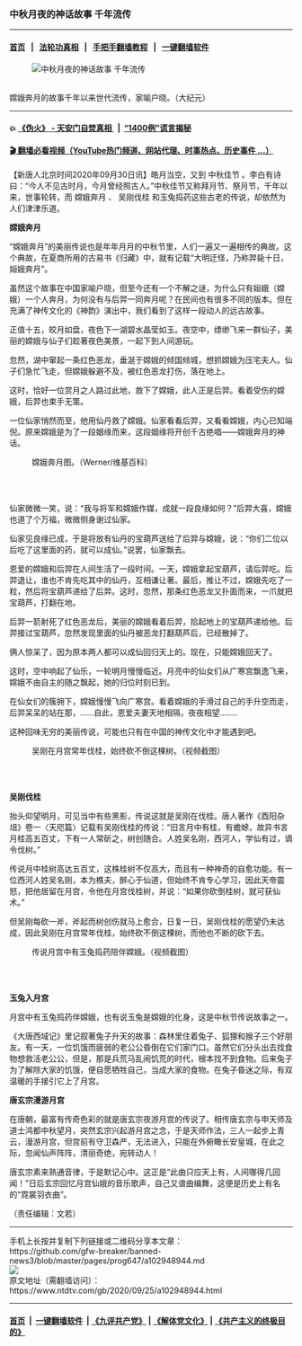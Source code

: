 ### 中秋月夜的神话故事 千年流传
------------------------

#### [首页](https://github.com/gfw-breaker/banned-news3/blob/master/README.md) &nbsp;&nbsp;|&nbsp;&nbsp; [法轮功真相](https://github.com/begood0513/basic/blob/master/README.md)  &nbsp;&nbsp;|&nbsp;&nbsp; [手把手翻墙教程](https://github.com/gfw-breaker/guides/wiki)  &nbsp;&nbsp;|&nbsp;&nbsp; [一键翻墙软件](https://github.com/gfw-breaker/nogfw/blob/master/README.md)  



<div><div class="featured_image">
 <figure>
  <img alt="中秋月夜的神话故事 千年流传" src="https://i.ntdtv.com/assets/uploads/2020/09/610040629371616-600x400-800x450.jpg"/>
 </figure><br/>
 <span class="caption">
  嫦娥奔月的故事千年以来世代流传，家喻户晓。（大纪元）
 </span>
</div>
</div><hr/>

#### 💥 [《伪火》 - 天安门自焚真相 ](http://158.247.195.190:10000/videos/blog/weihuo.html)&nbsp; |&nbsp; [“1400例”谎言揭秘  ](http://158.247.195.190:10000/videos/blog/jiexi1400.html)

#### [ 🎬  翻墙必看视频（YouTube热门频道、网站代理、时事热点、历史事件 ...）](https://github.com/gfw-breaker/links/blob/master/banned.md)

<div><div class="post_content" itemprop="articleBody">
 <p>
  【新唐人北京时间2020年09月30日讯】皓月当空，又到
  <ok href="https://www.ntdtv.com/gb/中秋佳节.htm">
   中秋佳节
  </ok>
  。李白有诗曰：“今人不见古时月，今月曾经照古人。”中秋佳节又称拜月节、祭月节，千年以来，世事轮转，而
  <ok href="https://www.ntdtv.com/gb/嫦娥奔月.htm">
   嫦娥奔月
  </ok>
  、
  <ok href="https://www.ntdtv.com/gb/吴刚伐桂.htm">
   吴刚伐桂
  </ok>
  和玉兔捣药这些古老的传说，却依然为人们津津乐道。
 </p>
 <p>
  <strong>
   <ok href="https://www.ntdtv.com/gb/嫦娥奔月.htm">
    嫦娥奔月
   </ok>
  </strong>
 </p>
 <p>
  “嫦娥奔月”的美丽传说也是年年月月的中秋节里，人们一遍又一遍相传的典故。这个典故，在夏商所用的古易书《归藏》中，就有记载“大明迂怪，乃称羿毙十日，姮娥奔月”。
 </p>
 <p>
  虽然这个故事在中国家喻户晓，但至今还有一个不解之谜，为什么只有姮娥（嫦娥）一个人奔月，为何没有与后羿一同奔月呢？在民间也有很多不同的版本。但在充满了神传文化的《神韵》演出中，我们看到了这样一段动人的远古故事。
 </p>
 <p>
  正值十五，皎月如盘，夜色下一湖碧水晶莹如玉。夜空中，缥缈飞来一群仙子，美丽的嫦娥与仙子们趁著夜色美景，一起下到人间游玩。
 </p>
 <p>
  忽然，湖中窜起一条红色恶龙，垂涎于嫦娥的倾国倾城，想抓嫦娥为压宅夫人。仙子们急忙飞走，但嫦娥躲避不及，被红色恶龙打伤，落在地上。
 </p>
 <p>
  这时，恰好一位赏月之人路过此地，救下了嫦娥，此人正是后羿。看着受伤的嫦娥，后羿也束手无策。
 </p>
 <p>
  一位仙家悄然而至，他用仙丹救了嫦娥。仙家看看后羿，又看看嫦娥，内心已知端倪。原来嫦娥是为了一段姻缘而来，这段姻缘将开创千古绝唱——嫦娥奔月的神话。
 </p>
 <figure class="wp-caption alignnone" id="attachment_102951703" style="width: 500px">
  <img alt="" class="size-full wp-image-102951703" src="https://i.ntdtv.com/assets/uploads/2020/09/Change_flies_to_the_moon_-_Project_Gutenberg_eText_15250.jpg">
   <br/><figcaption class="wp-caption-text">
    嫦娥奔月图。（Werner/维基百科）
   </figcaption><br/>
  </img>
 </figure><br/>
 <p>
  仙家微微一笑，说：“我与将军和嫦娥作媒，成就一段良缘如何？”后羿大喜，嫦娥也道了个万福，微微侧身谢过仙家。
 </p>
 <p>
  仙家见良缘已成，于是将放有仙丹的宝葫芦送给了后羿与嫦娥，说：“你们二位以后吃了这里面的药，就可以成仙。”说罢，仙家飘去。
 </p>
 <p>
  恩爱的嫦娥和后羿在人间生活了一段时间。一天，嫦娥拿起宝葫芦，请后羿吃。后羿退让，谁也不肯先吃其中的仙丹，互相谦让著。最后，推让不过，嫦娥先吃了一粒，然后将宝葫芦递给了后羿。这时，忽然，那条红色恶龙又扑面而来，一爪就把宝葫芦，打翻在地。
 </p>
 <p>
  后羿一箭射死了红色恶龙后，美丽的嫦娥看着后羿，拾起地上的宝葫芦递给他。后羿接过宝葫芦，忽然发现里面的仙丹被恶龙打翻葫芦后，已经散掉了。
 </p>
 <p>
  俩人惊呆了，因为原本两人都可以成仙回归天上的。现在，只能嫦娥回天了。
 </p>
 <p>
  这时，空中响起了仙乐，一轮明月慢慢临近。月亮中的仙女们从广寒宫飘逸飞来，嫦娥不由自主的随之飘起，她的归位时刻已到。
 </p>
 <p>
  在仙女们的簇拥下，嫦娥慢慢飞向广寒宫。看着嫦娥的手滑过自己的手升空而走，后羿呆呆的站在那，……自此，恩爱夫妻天地相隔，夜夜相望..……
 </p>
 <p>
  这种回味无穷的美丽传说，可能也只有在中国的神传文化中才能遇到吧。
 </p>
 <figure class="wp-caption alignnone" id="attachment_102948959" style="width: 600px">
  <img alt="" class="size-medium wp-image-102948959" src="https://i.ntdtv.com/assets/uploads/2020/09/1-196-600x336.jpg">
   <br/><figcaption class="wp-caption-text">
    吴刚在月宫常年伐桂，始终砍不倒这棵树。（视频截图）
   </figcaption><br/>
  </img>
 </figure><br/>
 <p>
  <strong>
   <ok href="https://www.ntdtv.com/gb/吴刚伐桂.htm">
    吴刚伐桂
   </ok>
  </strong>
 </p>
 <p>
  抬头仰望明月，可见当中有些黑影，传说这就是吴刚在伐桂。唐人著作《酉阳杂俎》卷一〈天咫篇〉记载有吴刚伐桂的传说：“旧言月中有桂，有蟾蜍，故异书言月桂高五百丈，下有一人常斫之，树创随合。人姓吴名刚，西河人，学仙有过，谪令伐树。”
 </p>
 <p>
  传说月中桂树高达五百丈，这株桂树不仅高大，而且有一种神奇的自愈功能。有一位西河人姓吴名刚，本为樵夫，醉心于仙道，但始终不肯专心学习，因此天帝震怒，把他居留在月宫，令他在月宫伐桂树，并说：“如果你砍倒桂树，就可获仙术。”
 </p>
 <p>
  但吴刚每砍一斧，斧起而树创伤就马上愈合，日复一日，吴刚伐桂的愿望仍未达成，因此吴刚在月宫常年伐桂，始终砍不倒这棵树，而他也不断的砍下去。
 </p>
 <figure class="wp-caption alignnone" id="attachment_102948962" style="width: 600px">
  <img alt="" class="size-medium wp-image-102948962" src="https://i.ntdtv.com/assets/uploads/2020/09/2-53-600x333.jpg"/>
  <br/><figcaption class="wp-caption-text">
   传说月宫中有玉兔捣药陪伴嫦娥。（视频截图）
  </figcaption><br/>
 </figure><br/>
 <p>
  <strong>
   <ok href="https://www.ntdtv.com/gb/玉兔入月宫.htm">
    玉兔入月宫
   </ok>
  </strong>
 </p>
 <p>
  月宫中有玉兔捣药伴嫦娥，也有说玉兔是嫦娥的化身，这是中秋节传说故事之一。
 </p>
 <p>
  《大唐西域记》里记叙著兔子升天的故事：森林里住着兔子、狐狸和猴子三个好朋友。有一天，一位饥饿而疲弱的老公公昏倒在它们家门口。虽然它们分头出去找食物想救活老公公，但是，那是兵荒马乱闹饥荒的时代，根本找不到食物。后来兔子为了解除大家的饥饿，便自愿牺牲自己，当成大家的食物。在兔子昏迷之际，有双温暖的手接引它上了月宫。
 </p>
 <p>
  <strong>
   <ok href="https://www.ntdtv.com/gb/唐玄宗漫游月宫.htm">
    唐玄宗漫游月宫
   </ok>
  </strong>
 </p>
 <p>
  在唐朝，最富有传奇色彩的就是唐玄宗夜游月宫的传说了。相传唐玄宗与申天师及道士鸿都中秋望月，突然玄宗兴起游月宫之念，于是天师作法，三人一起步上青云，漫游月宫，但宫前有守卫森严，无法进入，只能在外俯瞰长安皇城，在此之际，忽闻仙声阵阵，清丽奇绝，宛转动人！
 </p>
 <p>
  唐玄宗素来熟通音律，于是默记心中。这正是“此曲只应天上有，人间哪得几回闻！”日后玄宗回忆月宫仙娥的音乐歌声，自己又谱曲编舞，这便是历史上有名的“霓裳羽衣曲”。
 </p>
 <p>
  （责任编辑：文若）
 </p>
 <div class="single_ad">
 </div>
</div>
</div>
<hr/>
手机上长按并复制下列链接或二维码分享本文章：<br/>
https://github.com/gfw-breaker/banned-news3/blob/master/pages/prog647/a102948944.md <br/>
<a href='https://github.com/gfw-breaker/banned-news3/blob/master/pages/prog647/a102948944.md'><img src='https://github.com/gfw-breaker/banned-news3/blob/master/pages/prog647/a102948944.md.png'/></a> <br/>
原文地址（需翻墙访问）：https://www.ntdtv.com/gb/2020/09/25/a102948944.html


------------------------
#### [首页](https://github.com/gfw-breaker/banned-news3/blob/master/README.md) &nbsp;|&nbsp; [一键翻墙软件](https://github.com/gfw-breaker/nogfw/blob/master/README.md) &nbsp;| [《九评共产党》](https://github.com/gfw-breaker/9ping.md/blob/master/README.md#九评之一评共产党是什么) | [《解体党文化》](https://github.com/gfw-breaker/jtdwh.md/blob/master/README.md) | [《共产主义的终极目的》](https://github.com/gfw-breaker/gczydzjmd.md/blob/master/README.md)


<img src='http://gfw-breaker.win/banned-news3/pages/prog647/a102948944.md' width='0px' height='0px'/>